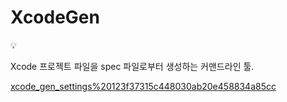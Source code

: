 # XcodeGen

<aside>
💡

Xcode 프로젝트 파일을 spec 파일로부터 생성하는 커맨드라인 툴.

</aside>

[xcode_gen_settings%20123f37315c448030ab20e458834a85cc](xcode_gen_settings%20123f37315c448030ab20e458834a85cc)